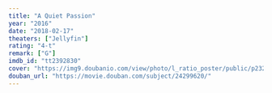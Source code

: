 ```yaml
---
title: "A Quiet Passion"
year: "2016"
date: "2018-02-17"
theaters: ["Jellyfin"]
rating: "4-t"
remark: ["G"]
imdb_id: "tt2392830"
cover: "https://img9.doubanio.com/view/photo/l_ratio_poster/public/p2327174165.jpg"
douban_url: "https://movie.douban.com/subject/24299620/"
---
```

